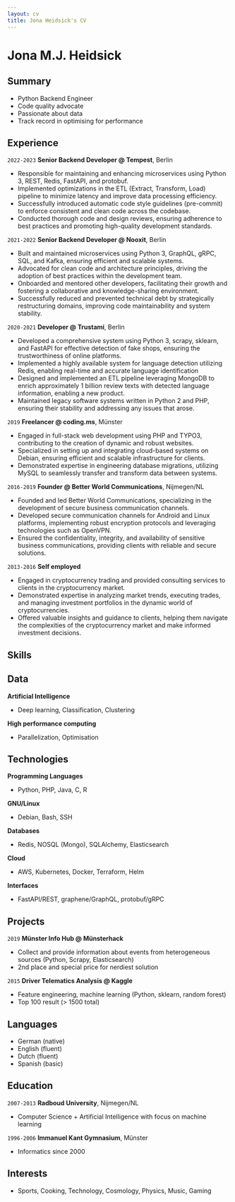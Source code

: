 ```yaml
---
layout: cv
title: Jona Heidsick's CV
---
```

# Jona M.J. Heidsick 

[//]: # ()
[//]: # (\*26.04.1986 in Duisburg/Germany)

[//]: # ()
[//]: # (+4915229037577)

[//]: # ()
[//]: # (jona.heidsick@gmail.com)

## Summary

- Python Backend Engineer
- Code quality advocate
- Passionate about data
- Track record in optimising for performance

<!--
<div id="webaddress">
<a href="jona.heidsick@gmail.com">jona.heidsick@gmail.com</a>
</div>
-->


## Experience

`2022-2023`
__Senior Backend Developer @ Tempest__, Berlin

- Responsible for maintaining and enhancing microservices using Python 3, REST, Redis, FastAPI, and protobuf.
- Implemented optimizations in the ETL (Extract, Transform, Load) pipeline to minimize latency and improve data processing efficiency.
- Successfully introduced automatic code style guidelines (pre-commit) to enforce consistent and clean code across the codebase.
- Conducted thorough code and design reviews, ensuring adherence to best practices and promoting high-quality development standards.

`2021-2022`
__Senior Backend Developer @ Nooxit__, Berlin

- Built and maintained microservices using Python 3, GraphQL, gRPC, SQL, and Kafka, ensuring efficient and scalable systems.
- Advocated for clean code and architecture principles, driving the adoption of best practices within the development team.
- Onboarded and mentored other developers, facilitating their growth and fostering a collaborative and knowledge-sharing environment.
- Successfully reduced and prevented technical debt by strategically restructuring domains, improving code maintainability and system stability.

`2020-2021` 
__Developer @ Trustami__, Berlin

- Developed a comprehensive system using Python 3, scrapy, sklearn, and FastAPI for effective detection of fake shops, ensuring the trustworthiness of online platforms. 
- Implemented a highly available system for language detection utilizing Redis, enabling real-time and accurate language identification
- Designed and implemented an ETL pipeline leveraging MongoDB to enrich approximately 1 billion review texts with detected language information, enabling a new product.
- Maintained legacy software systems written in Python 2 and PHP, ensuring their stability and addressing any issues that arose.

`2019`
__Freelancer @ coding.ms__, Münster

- Engaged in full-stack web development using PHP and TYPO3, contributing to the creation of dynamic and robust websites.
- Specialized in setting up and integrating cloud-based systems on Debian, ensuring efficient and scalable infrastructure for clients.
- Demonstrated expertise in engineering database migrations, utilizing MySQL to seamlessly transfer and transform data between systems.

`2016-2019`
__Founder @ Better World Communications__, Nijmegen/NL
- Founded and led Better World Communications, specializing in the development of secure business communication channels.
- Developed secure communication channels for Android and Linux platforms, implementing robust encryption protocols and leveraging technologies such as OpenVPN.
- Ensured the confidentiality, integrity, and availability of sensitive business communications, providing clients with reliable and secure solutions.

`2013-2016`
__Self employed__
- Engaged in cryptocurrency trading and provided consulting services to clients in the cryptocurrency market.
- Demonstrated expertise in analyzing market trends, executing trades, and managing investment portfolios in the dynamic world of cryptocurrencies.
- Offered valuable insights and guidance to clients, helping them navigate the complexities of the cryptocurrency market and make informed investment decisions.

## Skills

__Data__
- 

__Artificial Intelligence__
- Deep learning, Classification, Clustering

__High performance computing__
- Parallelization, Optimisation

## Technologies

__Programming Languages__
- Python, PHP, Java, C, R

__GNU/Linux__
- Debian, Bash, SSH

__Databases__
- Redis, NOSQL (Mongo), SQLAlchemy, Elasticsearch

__Cloud__
- AWS, Kubernetes, Docker, Terraform, Helm

__Interfaces__
- FastAPI/REST, graphene/GraphQL, protobuf/gRPC


## Projects

`2019`
__Münster Info Hub @ Münsterhack__
- Collect and provide information about events from heterogeneous sources (Python, Scrapy, Elasticsearch)
- 2nd place and special price for nerdiest solution

`2015`
__Driver Telematics Analysis @ Kaggle__
- Feature engineering, machine learning (Python, sklearn, random forest)
- Top 100 result (> 1500 total)
<!-- - setup a server with jupyterhub to enable team members -->

<!--
`2011`
__Research & Development 2 @ RU Nijmegen__
- KNN dataset reduction (Python)
- Best result in class
-->
<!--
`2009`
__Neurale Netwerkmodellen @ RU Nijmegen__
- Handwritten digit recognition (Java, MLP, AdaBoost)
- Implementation of a Multi Layer Perceptron (MLP) + AdaBoost for MLP
- Best result in class, beating the professor's research group

`2005`
__Snake clone @ school__
- The classic game "snake" (Java Applet)
- Implemented as a Java Applet
- Reused code from my Tetris clone
-->
<!--
`2004`
__Tetris clone @ school__
- Implemented as a Java Applet
-->
<!--
`2003`
__Login system @ dren-fotografie.de__
- User registration and login system for a local event photo page (PHP 2, HTML)
- Several hundred users, successfully prevented online harassment
-->


## Languages

- German (native)
- English (fluent)
- Dutch (fluent)
- Spanish (basic)


## Education

`2007-2013`
__Radboud University__, Nijmegen/NL
- Computer Science + Artificial Intelligence with focus on machine learning

`1996-2006`
__Immanuel Kant Gymnasium__, Münster
- Informatics since 2000


## Interests

- Sports, Cooking, Technology, Cosmology, Physics, Music, Gaming

<!-- ### Footer

Last updated: April 2022 -->


